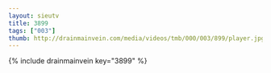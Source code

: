 ```yaml
--- 
layout: sieutv
title: 3899
tags: ["003"]
thumb: http://drainmainvein.com/media/videos/tmb/000/003/899/player.jpg
---
```

{% include drainmainvein key="3899" %} 
